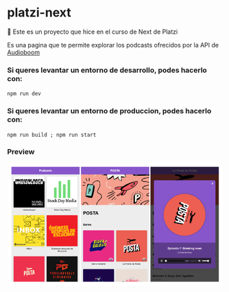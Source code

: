 # platzi-next
📘 Este es un proyecto que hice en el curso de Next de Platzi

Es una pagina que te permite explorar los podcasts ofrecidos por la API de [Audioboom](https://audioboom.com/)

### Si queres levantar un entorno de desarrollo, podes hacerlo con:
```
npm run dev
```


### Si queres levantar un entorno de produccion, podes hacerlo con:
```
npm run build ; npm run start
```

### Preview
![preview](./preview.png)
